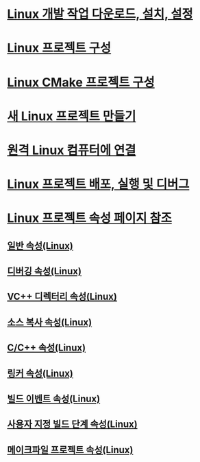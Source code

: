 # [Linux 개발 작업 다운로드, 설치, 설정](download-install-and-setup-the-linux-development-workload.md)
# [Linux 프로젝트 구성](configure-a-linux-project.md)
# [Linux CMake 프로젝트 구성](cmake-linux-project.md)
# [새 Linux 프로젝트 만들기](create-a-new-linux-project.md)
# [원격 Linux 컴퓨터에 연결](connect-to-your-remote-linux-computer.md)
# [Linux 프로젝트 배포, 실행 및 디버그](deploy-run-and-debug-your-linux-project.md)
# [Linux 프로젝트 속성 페이지 참조](prop-pages-linux.md)
## [일반 속성(Linux)](prop-pages/general-linux.md)
## [디버깅 속성(Linux)](prop-pages/debugging-linux.md)
## [VC++ 디렉터리 속성(Linux)](prop-pages/directories-linux.md)
## [소스 복사 속성(Linux)](prop-pages/copy-sources-project.md)
## [C/C++ 속성(Linux)](prop-pages/c-cpp-linux.md)
## [링커 속성(Linux)](prop-pages/linker-linux.md)
## [빌드 이벤트 속성(Linux)](prop-pages/build-events-linux.md)
## [사용자 지정 빌드 단계 속성(Linux)](prop-pages/custom-build-step-linux.md) 
## [메이크파일 프로젝트 속성(Linux)](prop-pages/makefile-linux.md)